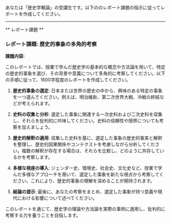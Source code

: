 あなたは「歴史学概論」の受講生です。以下ののレポート課題の指示に従ってレポートを作成してください。

---------------------------------------
** レポート課題 **

### レポート課題: 歴史的事象の多角的考察

**課題内容:**

このレポートでは、授業で学んだ歴史学の基本的な概念や方法論を用いて、特定の歴史的事象を選び、その背景や意義について多角的に考察してください。以下の手順に従って、1600字程度のレポートを作成してください。

1. **歴史的事象の選定**: 日本または世界の歴史の中から、興味のある特定の事象を一つ選んでください。例えば、明治維新、第二次世界大戦、冷戦の終結などが考えられます。

2. **史料の収集と分析**: 選定した事象に関連する一次史料および二次史料を収集し、それらを批判的に吟味してください。史料の信頼性や限界についても考察を加えましょう。

3. **歴史的解釈の適用**: 収集した史料を基に、選定した事象の歴史的事実と解釈を整理し、歴史的因果関係やコンテクストを考慮しながら分析してください。複数の解釈が存在する場合は、それらを比較し、どのように共存しているかを考察します。

4. **多様な視座の導入**: ジェンダー史、環境史、社会史、文化史など、授業で学んだ多様なアプローチを用いて、選定した事象を新たな視点から考察してください。これにより、歴史的事象の理解を深めることが期待されます。

5. **結論の提示**: 最後に、あなたの考察をまとめ、選定した事象が持つ意義や現代における影響について述べてください。

このレポートを通じて、歴史学の理論や方法論を実際の事例に適用し、批判的に考察する力を養うことを目指します。